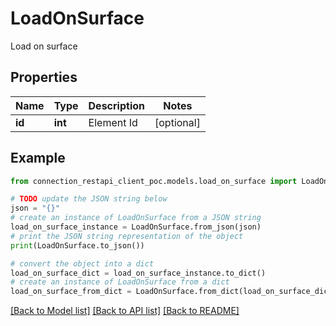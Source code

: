 # LoadOnSurface

Load on surface

## Properties

Name | Type | Description | Notes
------------ | ------------- | ------------- | -------------
**id** | **int** | Element Id | [optional] 

## Example

```python
from connection_restapi_client_poc.models.load_on_surface import LoadOnSurface

# TODO update the JSON string below
json = "{}"
# create an instance of LoadOnSurface from a JSON string
load_on_surface_instance = LoadOnSurface.from_json(json)
# print the JSON string representation of the object
print(LoadOnSurface.to_json())

# convert the object into a dict
load_on_surface_dict = load_on_surface_instance.to_dict()
# create an instance of LoadOnSurface from a dict
load_on_surface_from_dict = LoadOnSurface.from_dict(load_on_surface_dict)
```
[[Back to Model list]](../README.md#documentation-for-models) [[Back to API list]](../README.md#documentation-for-api-endpoints) [[Back to README]](../README.md)


